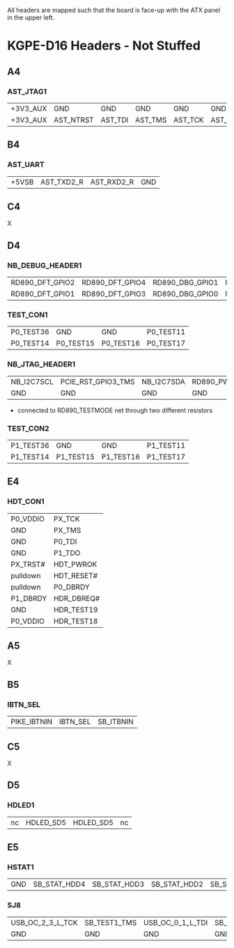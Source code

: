 All headers are mapped such that the board is face-up with the ATX panel in the upper left.


KGPE-D16 Headers - Not Stuffed
==============================

A4
--

### AST_JTAG1

|          |           |         |         |         |          |         |           |     |     |
| -------- | --------- | ------- | ------- | ------- | -------- | ------- | --------- | --- | --- |
| +3V3_AUX | GND       | GND     | GND     | GND     | GND      | GND     | GND       | GND | GND |
| +3V3_AUX | AST_NTRST | AST_TDI | AST_TMS | AST_TCK | AST_RTCK | AST_TDO | AST_SRST# | nc  | nc  |


B4
--

### AST_UART

|       |            |            |     |
| ----- | ---------- | ---------- | --- |
| +5VSB | AST_TXD2_R | AST_RXD2_R | GND |


C4
--

X


D4
--

### NB_DEBUG_HEADER1

|                 |                 |                 |                 |     |     |
| --------------- | --------------- | --------------- | --------------- | --- | --- |
| RD890_DFT_GPIO2 | RD890_DFT_GPIO4 | RD890_DBG_GPIO1 | RD890_DBG_GPIO3 | GND | nc  |
| RD890_DFT_GPIO1 | RD890_DFT_GPIO3 | RD890_DBG_GPIO0 | RD890_DBG_GPIO2 | GND | key |


### TEST_CON1

|           |           |           |           |
| --------- | --------- | --------- | --------- |
| P0_TEST36 | GND       | GND       | P0_TEST11 |
| P0_TEST14 | P0_TEST15 | P0_TEST16 | P0_TEST17 |


### NB_JTAG_HEADER1

|            |                    |            |                     |                 |                 |     |
| ---------- | ------------------ | ---------- | ------------------- | --------------- | --------------- | --- |
| NB_I2C7SCL | PCIE_RST_GPIO3_TMS | NB_I2C7SDA | RD890_PWM_GPIO6_TDO | RD890_TESTMODE* | RD890_TESTMODE* | nc  |
| GND        | GND                | GND        | GND                 | +1V8            | pullup to 1V8?  | key |

* connected to RD890_TESTMODE net through two different resistors


### TEST_CON2

|           |           |           |           |
| --------- | --------- | --------- | --------- |
| P1_TEST36 | GND       | GND       | P1_TEST11 |
| P1_TEST14 | P1_TEST15 | P1_TEST16 | P1_TEST17 |


E4
--

### HDT_CON1

|          |            |
| -------- | ---------- |
| P0_VDDIO | PX_TCK     |
| GND      | PX_TMS     |
| GND      | P0_TDI     |
| GND      | P1_TDO     |
| PX_TRST# | HDT_PWROK  |
| pulldown | HDT_RESET# |
| pulldown | P0_DBRDY   |
| P1_DBRDY | HDR_DBREQ# |
| GND      | HDR_TEST19 |
| P0_VDDIO | HDR_TEST18 |


A5
--

X


B5
--

### IBTN_SEL

|             |          |           |
| ----------- | -------- | --------- |
| PIKE_IBTNIN | IBTN_SEL | SB_ITBNIN |


C5
--

X


D5
--

### HDLED1

|    |           |           |    |
| -- | --------- | --------- | -- |
| nc | HDLED_SD5 | HDLED_SD5 | nc |


E5
--

### HSTAT1

|     |              |              |              |              |     |     |              |              |
| --- | ------------ | ------------ | ------------ | ------------ | --- | --- | ------------ | ------------ |
| GND | SB_STAT_HDD4 | SB_STAT_HDD3 | SB_STAT_HDD2 | SB_STAT_HDD1 | key | GND | SB_STAT_HDD6 | SB_STAT_HDD5 |


### SJ8

|                  |              |                  |               |              |          |     |
| ---------------- | ------------ | ---------------- | ------------- | ------------ | -------- | --- |
| USB_OC_2_3_L_TCK | SB_TEST1_TMS | USB_OC_0_1_L_TDI | SB_IR_RX1_TDO | SB_JTAG_RST# | SB_TEST2 | nc  |
| GND              | GND          | GND              | GND           | +3V3_AUX     | pulldown | key |
